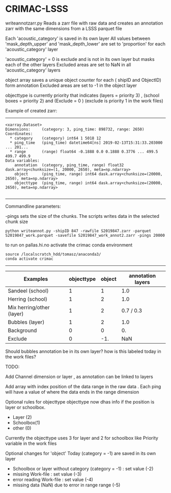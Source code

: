 # CRIMAC-LSSS

writeannotzarr.py
Reads a zarr file with raw data and creates an annotation zarr with the same dimensions from a LSSS parquet file

Each 'acoustic_category' is saved in its own layer
All values between 'mask_depth_upper' and 'mask_depth_lower' are set to 'proportion' for each 'acoustic_category' layer

'acoustic_category' = 0 is exclude and is not in its own layer but masks each of the other layers
Excluded areas are set to NaN in all 'acoustic_category' layers 


object array saves a unique object counter for each ( shipID and ObjectID) form annotation
Excluded areas are set to -1 in the object layer

objecttype is currently priority that indicates (layers = priority 3) , (school boxes = priority 2) and (Exclude = 0 )
(exclude is priority 1 in the work files) 


Example of created zarr:
________________________

```
<xarray.Dataset>
Dimensions:     (category: 3, ping_time: 898732, range: 2650)
Coordinates:
  * category    (category) int64 1 5018 12
  * ping_time   (ping_time) datetime64[ns] 2019-02-13T15:31:33.203000 ... 201...
  * range       (range) float64 -0.1888 0.0 0.1888 0.3776 ... 499.5 499.7 499.9
Data variables:
    annotation  (category, ping_time, range) float32 dask.array<chunksize=(1, 20000, 2650), meta=np.ndarray>
    object      (ping_time, range) int64 dask.array<chunksize=(20000, 2650), meta=np.ndarray>
    objecttype  (ping_time, range) int64 dask.array<chunksize=(20000, 2650), meta=np.ndarray>
    
```
________________________




Commandline parameters:

 -pings  sets the size of the chunks. The scripts writes data in the selected chunk size

```
python writeannot.py -shipID 847 -rawfile S2019847.zarr -parquet S2019847_work.parquet -savefile S2019847_work_annot2.zarr -pings 20000
```

to run on pallas.hi.no activate the crimac conda environment
```
source /localscratch_hdd/tomasz/anaconda3/
conda activate crimac
```
________________________


| Examples                  |objecttype| object | annotation layers|
| -------------             |--------  | ------ |     ----         |
| Sandeel (school)          | 1        |  1     |  1.0             |
| Herring (school)          | 1        |  2     |  1.0             |
| Mix herring/other (layer) | 1        |  2     |  0.7 / 0.3       |
| Bubbles (layer)           | 1        |  2     |  1.0             |
| Background                | 0        |  0     |  0.              |
| Exclude                   | 0        |  -1.   | NaN              |  

Should bubbles annotation be in its own layer? how is this labeled today in the work files?

TODO:

Add Channel dimension or layer , as annotation can be linked to layers

Add array with index position of the data range in the raw data . Each ping will have a value of where the data ends in the range dimension

Optional rules for objecttype
objecttype now dhas info if the position is layer or schoolbox.
- Layer (2)
- Schoolbox(1)
- other (0)

Currently the objecttype uses 3 for layer and 2 for schoolbox like Priority variable in the work files

 
Optional changes for  'object'
Today (category = -1) are saved in its own layer
- Schoolbox or layer without category (category = -1) : set value (-2)
- missing Work-file  : set value (-3)
- error reading Work-file  : set value (-4)
- missing data (NaN) due to error in range range (-5)

